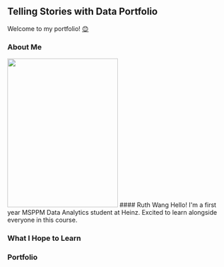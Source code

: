 ## Telling Stories with Data Portfolio
Welcome to my portfolio! [:blush:](/octocatHaiku.md)

### About Me
<img src="/MVIMG_20191020_181937.png" width="250" height="337"> 
#### Ruth Wang  Hello! I'm a first year MSPPM Data Analytics student at Heinz. Excited to learn alongside everyone in this course.

### What I Hope to Learn

### Portfolio
